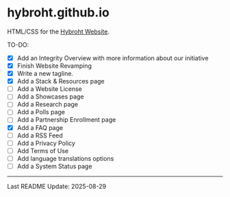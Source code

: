 # hybroht.github.io
HTML/CSS for the [Hybroht Website](https://hybroht.com).

TO-DO:

- [X] Add an Integrity Overview with more information about our initiative
- [X] Finish Website Revamping
- [X] Write a new tagline.
- [X] Add a Stack & Resources page
- [ ] Add a Website License
- [ ] Add a Showcases page
- [ ] Add a Research page
- [ ] Add a Polls page
- [ ] Add a Partnership Enrollment page
- [X] Add a FAQ page
- [ ] Add a RSS Feed
- [ ] Add a Privacy Policy
- [ ] Add Terms of Use
- [ ] Add language translations options
- [ ] Add a System Status page

---

Last README Update: 2025-08-29